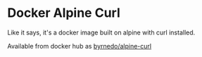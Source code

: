 # Docker Alpine Curl

Like it says, it's a docker image built on alpine with curl installed.

Available from docker hub as [byrnedo/alpine-curl](https://hub.docker.com/r/byrnedo/alpine-curl/)
